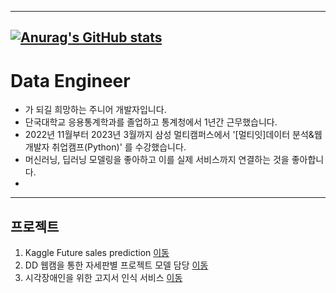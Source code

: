 
---------------------------
[![Anurag's GitHub stats](https://github-readme-stats.vercel.app/api?username=KO-JUNSUNG)](https://github.com/anuraghazra/github-readme-stats)
---------------------

# Data Engineer
- 가 되길 희망하는 주니어 개발자입니다.
- 단국대학교 응용통계학과를 졸업하고 통계청에서 1년간 근무했습니다.
- 2022년 11월부터 2023년 3월까지 삼성 멀티캠퍼스에서 '[멀티잇]데이터 분석&웹 개발자 취업캠프(Python)' 를 수강했습니다.
- 머신러닝, 딥러닝 모델링을 좋아하고 이를 실제 서비스까지 연결하는 것을 좋아합니다.
- 
-----------------------------
## 프로젝트
1) Kaggle Future sales prediction [이동](https://github.com/KO-JUNSUNG/Project_kaggle)
2) DD 웹캠을 통한 자세판별 프로젝트 모델 담당 [이동](https://github.com/FlamingBGJ/pose_tracking_project_class1)
3) 시각장애인을 위한 고지서 인식 서비스 [이동](https://github.com/KO-JUNSUNG/Project_Voice) 

